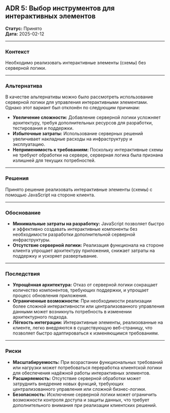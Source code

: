 ## ADR 5: Выбор инструментов для интерактивных элементов

**Статус:** Принято  
**Дата:** 2025-02-12  

---

### Контекст

Необходимо реализовать интерактивные элементы (схемы) без серверной логики.

---

### Альтернатива

В качестве альтернативы можно было рассмотреть использование серверной логики для управления интерактивными элементами. Однако этот вариант был отклонён по следующим причинам:  
- **Увеличение сложности:** Добавление серверной логики усложняет архитектуру, требуя дополнительных ресурсов для разработки, тестирования и поддержки.  
- **Избыточные затраты:** Использование серверных решений увеличивает накладные расходы на инфраструктуру и эксплуатацию.  
- **Неприменимость к требованиям:** Поскольку интерактивные схемы не требуют обработки на сервере, серверная логика была признана излишней для текущих потребностей.

---

### Решения

Принято решение реализовать интерактивные элементы (схемы) с помощью JavaScript на стороне клиента.

---

### Обоснование

- **Минимальные затраты на разработку:** JavaScript позволяет быстро и эффективно создавать интерактивные компоненты без необходимости разработки дополнительной серверной инфраструктуры.  
- **Отсутствие серверной логики:** Реализация функционала на стороне клиента упрощает архитектуру приложения, снижает затраты на поддержку и ускоряет развертывание.

---

### Последствия

- **Упрощённая архитектура:** Отказ от серверной логики сокращает количество компонентов, требующих поддержки, и упрощает процесс обновления приложения.  
- **Ограниченные возможности:** При необходимости реализации более сложной интерактивности или централизованного управления данными может возникнуть потребность в изменении архитектурного подхода.  
- **Лёгкость интеграции:** Интерактивные элементы, реализованные на клиенте, легко внедряются в существующую веб-страницу, что позволяет быстро адаптироваться к изменяющимся требованиям.

---

### Риски

- **Масштабируемость:** При возрастании функциональных требований или нагрузки может потребоваться переработка клиентской логики для обеспечения надёжной работы интерактивных элементов.  
- **Расширяемость:** Отсутствие серверной обработки может затруднить внедрение новых функций, требующих централизованного управления или сложной бизнес-логики.  
- **Безопасность:** Исключение серверной логики может ограничить возможности контроля доступа и защиты данных, что требует дополнительного внимания при реализации клиентских решений.